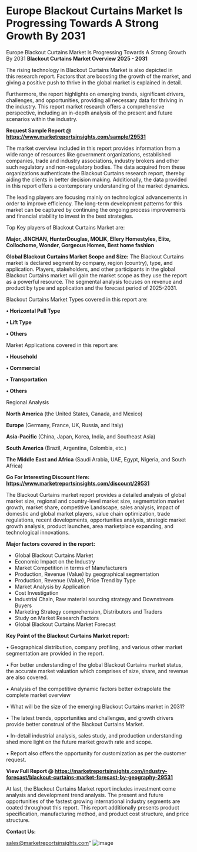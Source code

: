 # Europe Blackout Curtains Market Is Progressing Towards A Strong Growth By 2031
Europe Blackout Curtains Market Is Progressing Towards A Strong Growth By 2031
<Strong> Blackout Curtains Market Overview 2025 - 2031</strong>

The rising technology in Blackout Curtains Market is also depicted in this research report. Factors that are boosting the growth of the market, and giving a positive push to thrive in the global market is explained in detail.

Furthermore, the report highlights on emerging trends, significant drivers, challenges, and opportunities, providing all necessary data for thriving in the industry. This report market research offers a comprehensive perspective, including an in-depth analysis of the present and future scenarios within the industry.

<strong>Request Sample Report @ <a href=https://www.marketreportsinsights.com/sample/29531>https://www.marketreportsinsights.com/sample/29531</a></strong>

The market overview included in this report provides information from a wide range of resources like government organizations, established companies, trade and industry associations, industry brokers and other such regulatory and non-regulatory bodies. The data acquired from these organizations authenticate the Blackout Curtains research report, thereby aiding the clients in better decision making. Additionally, the data provided in this report offers a contemporary understanding of the market dynamics.

The leading players are focusing mainly on technological advancements in order to improve efficiency. The long-term development patterns for this market can be captured by continuing the ongoing process improvements and financial stability to invest in the best strategies.

Top Key players of Blackout Curtains Market are:

<strong>Major, JINCHAN, HunterDouglas, MOLIK, Ellery Homestyles, Elite, Collochome, Wonder, Gorgeous Homes, Best home fashion</strong>

<strong><b>Global Blackout Curtains Market Scope and Size:</b></strong>
The Blackout Curtains market is declared segment by company, region (country), type, and application. Players, stakeholders, and other participants in the global Blackout Curtains market will gain the market scope as they use the report as a powerful resource. The segmental analysis focuses on revenue and product by type and application and the forecast period of 2025-2031.

Blackout Curtains Market Types covered in this report are:

<strong>• Horizontal Pull Type

• Lift Type

• Others</strong>

Market Applications covered in this report are:

<strong>• Household

• Commercial

• Transportation

• Others</strong> 

Regional Analysis

<strong>North America</strong> (the United States, Canada, and Mexico)

<strong>Europe</strong> (Germany, France, UK, Russia, and Italy)

<strong>Asia-Pacific</strong> (China, Japan, Korea, India, and Southeast Asia)

<strong>South America</strong> (Brazil, Argentina, Colombia, etc.)

<strong>The Middle East and Africa</strong> (Saudi Arabia, UAE, Egypt, Nigeria, and South Africa)

<strong>Go For Interesting Discount Here: <a href=https://www.marketreportsinsights.com/discount/29531>https://www.marketreportsinsights.com/discount/29531</a></strong>

The Blackout Curtains market report provides a detailed analysis of global market size, regional and country-level market size, segmentation market growth, market share, competitive Landscape, sales analysis, impact of domestic and global market players, value chain optimization, trade regulations, recent developments, opportunities analysis, strategic market growth analysis, product launches, area marketplace expanding, and technological innovations.

<strong><b>Major factors covered in the report:</b></strong>
<ul>
  <li>Global Blackout Curtains Market </li>
  <li>Economic Impact on the Industry</li>
  <li>Market Competition in terms of Manufacturers</li>
  <li>Production, Revenue (Value) by geographical segmentation</li>
  <li>Production, Revenue (Value), Price Trend by Type</li>
  <li>Market Analysis by Application</li>
  <li>Cost Investigation</li>
  <li>Industrial Chain, Raw material sourcing strategy and Downstream Buyers</li>
  <li>Marketing Strategy comprehension, Distributors and Traders</li>
  <li>Study on Market Research Factors</li>
  <li>Global Blackout Curtains Market Forecast</li>
</ul>

<strong><b>Key Point of the Blackout Curtains Market report:</b></strong>

• Geographical distribution, company profiling, and various other market segmentation are provided in the report.

• For better understanding of the global Blackout Curtains market status, the accurate market valuation which comprises of size, share, and revenue are also covered.

• Analysis of the competitive dynamic factors better extrapolate the complete market overview

• What will be the size of the emerging Blackout Curtains market in 2031?

• The latest trends, opportunities and challenges, and growth drivers provide better construal of the Blackout Curtains Market.

• In-detail industrial analysis, sales study, and production understanding shed more light on the future market growth rate and scope.

• Report also offers the opportunity for customization as per the customer request.

<strong><b>View Full Report @ <a href=https://marketreportsinsights.com/industry-forecast/blackout-curtains-market-forecast-by-geography-29531>https://marketreportsinsights.com/industry-forecast/blackout-curtains-market-forecast-by-geography-29531</a></b></strong>


At last, the Blackout Curtains Market report includes investment come analysis and development trend analysis. The present and future opportunities of the fastest growing international industry segments are coated throughout this report. This report additionally presents product specification, manufacturing method, and product cost structure, and price structure.

<strong>Contact Us:</strong>

sales@marketreportsinsights.com"
![image](https://github.com/user-attachments/assets/e6bfb640-de89-49dc-9363-c96dad371261)
